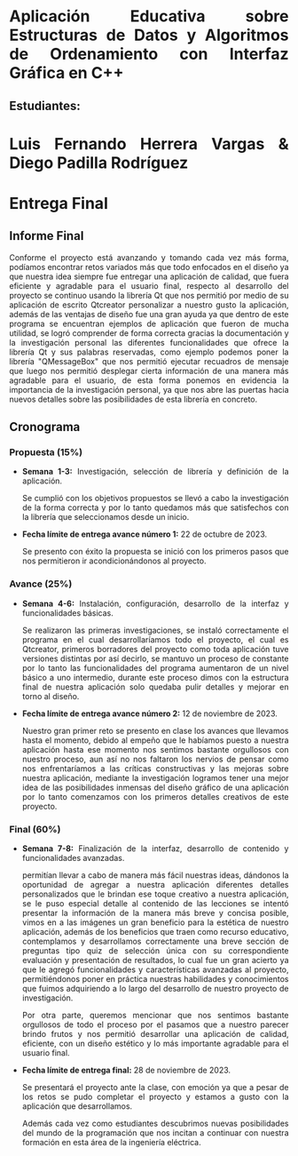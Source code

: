 <div style="text-align: justify">

# Aplicación Educativa sobre Estructuras de Datos y Algoritmos de Ordenamiento con Interfaz Gráfica en C++
## Estudiantes:
# Luis Fernando Herrera Vargas & Diego Padilla Rodríguez

# Entrega Final

## Informe Final

Conforme el proyecto está avanzando y tomando cada vez más forma, podíamos encontrar retos variados más que todo enfocados en el diseño ya que nuestra idea siempre fue entregar una aplicación de calidad, que fuera eficiente y agradable para el usuario final, respecto al desarrollo del proyecto se continuo usando la librería Qt que nos permitió por medio de su aplicación de escrito Qtcreator personalizar a nuestro gusto la aplicación, además de las ventajas de diseño fue una gran ayuda ya que dentro de este programa se encuentran ejemplos de aplicación que fueron de mucha utilidad, se logró comprender de forma correcta gracias la documentación y la investigación personal las diferentes funcionalidades que ofrece la librería Qt y sus palabras reservadas, como ejemplo podemos poner la librería "QMessageBox" que nos permitió ejecutar recuadros de mensaje que luego nos permitió desplegar cierta información de una manera más agradable para el usuario, de esta forma ponemos en evidencia la importancia de la investigación personal, ya que nos abre las puertas hacia nuevos detalles sobre las posibilidades de esta librería en concreto.

## Cronograma

### Propuesta (15%)

- **Semana 1-3:** Investigación, selección de librería y definición de la aplicación.
    
    Se cumplió con los objetivos propuestos se llevó a cabo la investigación de la forma correcta y por lo tanto quedamos más que satisfechos con la librería que seleccionamos desde un inicio.

- **Fecha límite de entrega avance número 1:** 22 de octubre de 2023.

    Se presento con éxito la propuesta se inició con los primeros pasos que nos permitieron ir acondicionándonos al proyecto.

### Avance (25%)

- **Semana 4-6:** Instalación, configuración, desarrollo de la interfaz y funcionalidades básicas.

    Se realizaron las primeras investigaciones, se instaló correctamente el programa en el cual desarrollaríamos todo el proyecto, el cual es Qtcreator, primeros borradores del proyecto como toda aplicación tuve versiones distintas por así decirlo, se mantuvo un proceso de constante por lo tanto las funcionalidades del programa aumentaron de un nivel básico a uno intermedio, durante este proceso dimos con la estructura final de nuestra aplicación solo quedaba pulir detalles y mejorar en torno al diseño.

- **Fecha límite de entrega avance número 2:** 12 de noviembre de 2023.

    Nuestro gran primer reto se  presento en clase los avances que llevamos hasta el momento, debido al empeño que le habíamos puesto a nuestra aplicación hasta ese momento nos sentimos bastante orgullosos con nuestro proceso, aun así no nos faltaron los nervios de pensar como nos enfrentaríamos a las críticas constructivas y las mejoras sobre nuestra aplicación, mediante la investigación logramos tener una mejor idea de las posibilidades inmensas del diseño gráfico de una aplicación por lo tanto comenzamos con los primeros detalles creativos de este proyecto. 

### Final (60%) 

- **Semana 7-8:** Finalización de la interfaz, desarrollo de contenido y funcionalidades avanzadas.

     permitían llevar a cabo de manera más fácil nuestras ideas, dándonos la oportunidad de agregar a nuestra aplicación diferentes detalles personalizados que le brindan ese toque creativo a nuestra aplicación, se le puso especial detalle al contenido de las lecciones se intentó presentar la información de la manera más breve y concisa posible, vimos en a las imágenes un gran beneficio para la estética de nuestro aplicación, además de los beneficios que traen como recurso educativo, contemplamos y desarrollamos correctamente una breve sección de preguntas tipo quiz de selección única con su correspondiente evaluación y presentación de resultados, lo cual fue un gran acierto ya que le agregó funcionalidades y características avanzadas al proyecto, permitiéndonos poner en práctica nuestras habilidades y conocimientos que fuimos adquiriendo a lo largo del desarrollo de nuestro proyecto de investigación.

    Por otra parte, queremos mencionar que nos sentimos bastante orgullosos de todo el proceso por el pasamos que a nuestro parecer brindo frutos y nos permitió desarrollar una aplicación de calidad, eficiente, con un diseño estético y lo más importante agradable para el usuario final.


- **Fecha límite de entrega final:** 28 de noviembre de 2023.

    Se presentará el proyecto ante la clase, con emoción ya que a pesar de los retos se pudo completar el proyecto y estamos a gusto con la aplicación que desarrollamos.

    Además cada vez como estudiantes descubrimos nuevas posibilidades del mundo de la programación que nos incitan a continuar con nuestra formación en esta área de la ingeniería eléctrica. 